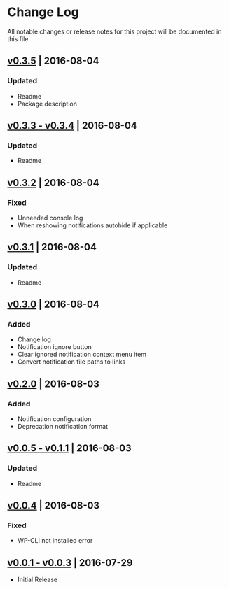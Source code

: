 # Change Log
All notable changes or release notes for this project will be documented in this file

## [v0.3.5](https://github.com/peterjohnhunt/wordpress-suite/compare/v0.3.4...v0.3.5) | 2016-08-04
### Updated
 - Readme
 - Package description

## [v0.3.3 - v0.3.4](https://github.com/peterjohnhunt/wordpress-suite/compare/v0.3.2...v0.3.4) | 2016-08-04
### Updated
 - Readme

## [v0.3.2](https://github.com/peterjohnhunt/wordpress-suite/compare/v0.3.1...v0.3.2) | 2016-08-04
### Fixed
 - Unneeded console log
 - When reshowing notifications autohide if applicable

## [v0.3.1](https://github.com/peterjohnhunt/wordpress-suite/compare/v0.3.0...v0.3.1) | 2016-08-04
### Updated
 - Readme

## [v0.3.0](https://github.com/peterjohnhunt/wordpress-suite/compare/v0.2.0...v0.3.0) | 2016-08-04
### Added
- Change log
- Notification ignore button
- Clear ignored notification context menu item
- Convert notification file paths to links

## [v0.2.0](https://github.com/peterjohnhunt/wordpress-suite/compare/v0.1.1...v0.2.0) | 2016-08-03
### Added
- Notification configuration
- Deprecation notification format

## [v0.0.5 - v0.1.1](https://github.com/peterjohnhunt/wordpress-suite/compare/v0.1.0...v0.1.1) | 2016-08-03
### Updated
- Readme

## [v0.0.4](https://github.com/peterjohnhunt/wordpress-suite/compare/v0.0.3...v0.0.4) | 2016-08-03
### Fixed
- WP-CLI not installed error

## [v0.0.1 - v0.0.3](https://github.com/peterjohnhunt/wordpress-suite/compare/v0.0.1...v0.0.3) | 2016-07-29
- Initial Release